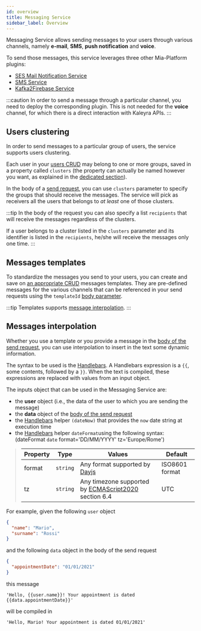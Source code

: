 ```yaml
---
id: overview
title: Messaging Service
sidebar_label: Overview
---
```

Messaging Service allows sending messages to your users through various channels, namely **e-mail**, **SMS**, **push notification** and **voice**.

To send those messages, this service leverages three other Mia-Platform plugins:
- [SES Mail Notification Service](../../runtime_suite/ses-mail-notification-service/configuration)
- [SMS Service](../../runtime_suite/sms-service/configuration)
- [Kafka2Firebase Service](../../runtime_suite/kafka2firebase/overview)

:::caution
In order to send a message through a particular channel, you need to deploy the corresponding plugin.
This is not needed for the **voice** channel, for which there is a direct interaction with Kaleyra APIs.
:::

## Users clustering

In order to send messages to a particular group of users, the service supports users clustering. 

Each user in your [users CRUD](./20_configuration.md#users-crud-required) may belong to one or more groups, saved in a property called
`clusters` (the property can actually be named however you want, as explained in the [dedicated section](./20_configuration.md#users-crud-required)).

In the body of a [send request](./30_usage.md#body), you can use `clusters` parameter to specify the groups that should
receive the messages. The service will pick as receivers all the users that belongs to *at least* one of those clusters.

:::tip
In the body of the request you can also specify a list `recipients` that will receive the messages regardless of the
clusters.

If a user belongs to a cluster listed in the `clusters` parameter and its identifier is listed in the `recipients`, he/she
will receive the messages only one time.
:::

## Messages templates

To standardize the messages you send to your users, you can create and save on [an appropriate CRUD](./20_configuration.md#templates-crud)
messages templates. They are pre-defined messages for the various channels that can be referenced in your send requests
using the `templateId` [body parameter](./30_usage.md#body).

:::tip
Templates supports [message interpolation](#messages-interpolation).
:::

## Messages interpolation

Whether you use a template or you provide a message in the [body of the send request](./30_usage.md#body), you can use
interpolation to insert in the text some dynamic information.

The syntax to be used is the [Handlebars](https://handlebarsjs.com/guide/#what-is-handlebars). A Handlebars expression 
is a `{{`, some contents, followed by a `}}`. When the text is compiled, these expressions are replaced with values from 
an input object. 

The inputs object that can be used in the Messaging Service are:
- the **user** object (i.e., the data of the user to which you are sending the message)
- the **data** object of the [body of the send request](./30_usage.md#body)
- the [Handlebars](https://handlebarsjs.com/guide/#what-is-handlebars) helper `(dateNow)` that provides the `now` date string at execution time
- the [Handlebars](https://handlebarsjs.com/guide/#what-is-handlebars) helper `dateFormat`using the following syntax: (dateFormat `date` format='DD/MM/YYYY' tz='Europe/Rome')

>|Property|Type|Values|Default|
>|--------|----|------|-------|
>|format  |`string`|Any format supported by [Dayjs](https://day.js.org/docs/en/display/format)|ISO8601 format|
>|tz      |`string`|Any timezone supported by [ECMAScript2020](https://www.ecma-international.org/wp-content/uploads/ECMA-402_7th_edition_june_2020.pdf) section 6.4|UTC|

For example, given the following `user` object

```json
{
  "name": "Mario",
  "surname": "Rossi"
}
```

and the following `data` object in the body of the send request

```json
{
  "appointmentDate": "01/01/2021"
}
```

this message

```
'Hello, {{user.name}}! Your appointment is dated {{data.appointmentDate}}'
```

will be compiled in

```
'Hello, Mario! Your appointment is dated 01/01/2021'
```
